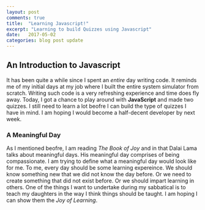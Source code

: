```yaml
---
layout: post
comments: true
title:  "Learning Javascript!"
excerpt: "Learning to build Quizzes using Javascript"
date:   2017-05-02 
categories: blog post update
---
```

## An Introduction to Javascript
It has been quite a while since I spent an _entire_ day writing code. It reminds me of my initial days at my job where I built the entire system simulator from scratch. Writing such code is a very refreshing experience and time does fly away. Today, I got a chance to play around with **JavaScript** and made two quizzes. I still need to learn a lot beofre I can build the type of quizzes I have in mind. I am hoping I would become a half-decent developer by next week. 

### A Meaningful Day
As I mentioned beofre, I am reading _The Book of Joy_ and in that Dalai Lama talks about meaningful days. His meaningful day comprises of being compassionate. I am trying to define what a meaningful day would look like for me. To me, every day should be some learning expereince. We should know something new that we did not know the day before. Or we need to create something that did not exist before. Or we should impart learning in others. One of the things I want to undertake during my sabbatical is to teach my daughters in the way I think things should be taught. I am hoping I can show them the _Joy of Learning_.


